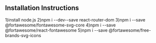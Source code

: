 ## Installation Instructions

1)install node.js
2)npm i --dev--save react-router-dom
3)npm i --save @fortawesome/fontawesome-svg-core
4)npm i --save @fortawesome/react-fontawesome
5)npm i --save @fortawesome/free-brands-svg-icons
